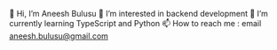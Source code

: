 👋 Hi, I’m Aneesh Bulusu
👀 I’m interested in backend development
🌱 I’m currently learning TypeScript and Python
📫 How to reach me : email aneesh.bulusu@gmail.com

<!---
aneeshb7/aneeshb7 is a ✨ special ✨ repository because its `README.md` (this file) appears on your GitHub profile.
You can click the Preview link to take a look at your changes.
--->
